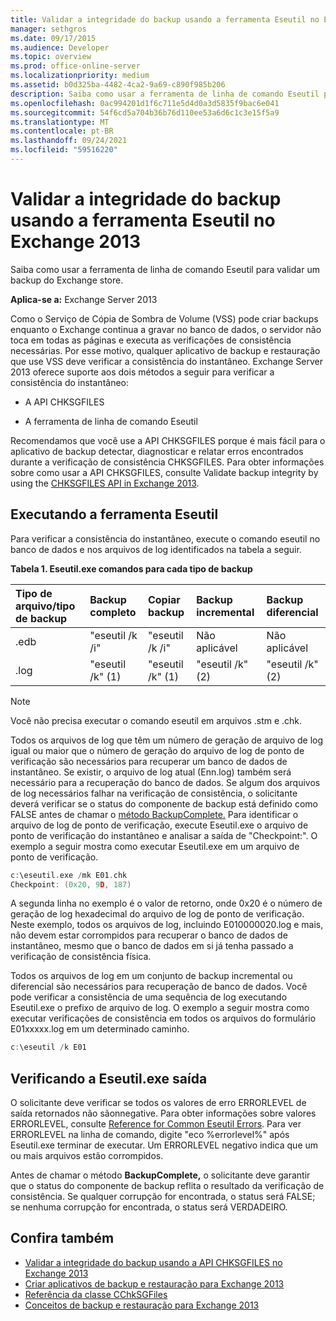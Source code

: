 ```yaml
---
title: Validar a integridade do backup usando a ferramenta Eseutil no Exchange 2013
manager: sethgros
ms.date: 09/17/2015
ms.audience: Developer
ms.topic: overview
ms.prod: office-online-server
ms.localizationpriority: medium
ms.assetid: b0d325ba-4482-4ca2-9a69-c890f985b206
description: Saiba como usar a ferramenta de linha de comando Eseutil para validar um backup do Exchange store.
ms.openlocfilehash: 0ac994201d1f6c711e5d4d0a3d5835f9bac6e041
ms.sourcegitcommit: 54f6cd5a704b36b76d110ee53a6d6c1c3e15f5a9
ms.translationtype: MT
ms.contentlocale: pt-BR
ms.lasthandoff: 09/24/2021
ms.locfileid: "59516220"
---
```

#  <a name="validate-backup-integrity-by-using-the-eseutil-tool-in-exchange-2013"></a>Validar a integridade do backup usando a ferramenta Eseutil no Exchange 2013

Saiba como usar a ferramenta de linha de comando Eseutil para validar um backup do Exchange store. 
  
**Aplica-se a:** Exchange Server 2013 
  
Como o Serviço de Cópia de Sombra de Volume (VSS) pode criar backups enquanto o Exchange continua a gravar no banco de dados, o servidor não toca em todas as páginas e executa as verificações de consistência necessárias. Por esse motivo, qualquer aplicativo de backup e restauração que use VSS deve verificar a consistência do instantâneo. Exchange Server 2013 oferece suporte aos dois métodos a seguir para verificar a consistência do instantâneo: 
  
- A API CHKSGFILES
    
- A ferramenta de linha de comando Eseutil
    
Recomendamos que você use a API CHKSGFILES porque é mais fácil para o aplicativo de backup detectar, diagnosticar e relatar erros encontrados durante a verificação de consistência CHKSGFILES. Para obter informações sobre como usar a API CHKSGFILES, consulte Validate backup integrity by using the [CHKSGFILES API in Exchange 2013](how-to-validate-backup-integrity-by-using-the-chksgfiles-api-in-exchange.md).
  
## <a name="running-the-eseutil-tool"></a>Executando a ferramenta Eseutil

Para verificar a consistência do instantâneo, execute o comando eseutil no banco de dados e nos arquivos de log identificados na tabela a seguir. 
  
**Tabela 1. Eseutil.exe comandos para cada tipo de backup**

|**Tipo de arquivo/tipo de backup**|**Backup completo**|**Copiar backup**|**Backup incremental**|**Backup diferencial**|
|:-----|:-----|:-----|:-----|:-----|
|.edb  <br/> |"eseutil /k /i"  <br/> |"eseutil /k /i"  <br/> |Não aplicável  <br/> |Não aplicável  <br/> |
|.log  <br/> |"eseutil /k" (1)  <br/> |"eseutil /k" (1)  <br/> |"eseutil /k" (2)  <br/> |"eseutil /k" (2)  <br/> |
   
> [!NOTE]
> Você não precisa executar o comando eseutil em arquivos .stm e .chk. 
  
Todos os arquivos de log que têm um número de geração de arquivo de log igual ou maior que o número de geração do arquivo de log de ponto de verificação são necessários para recuperar um banco de dados de instantâneo. Se existir, o arquivo de log atual (Enn.log) também será necessário para a recuperação do banco de dados. Se algum dos arquivos de log necessários falhar na verificação de consistência, o solicitante deverá verificar se o status do componente de backup está definido como FALSE antes de chamar o [método BackupComplete.](https://msdn.microsoft.com/library/windows/desktop/aa382651%28v=vs.85%29.aspx) Para identificar o arquivo de log de ponto de verificação, execute Eseutil.exe o arquivo de ponto de verificação do instantâneo e analisar a saída de "Checkpoint:". O exemplo a seguir mostra como executar Eseutil.exe em um arquivo de ponto de verificação. 
  
```cpp
c:\eseutil.exe /mk E01.chk
Checkpoint: (0x20, 9D, 187)
```

A segunda linha no exemplo é o valor de retorno, onde 0x20 é o número de geração de log hexadecimal do arquivo de log de ponto de verificação. Neste exemplo, todos os arquivos de log, incluindo E010000020.log e mais, não devem estar corrompidos para recuperar o banco de dados de instantâneo, mesmo que o banco de dados em si já tenha passado a verificação de consistência física.
  
Todos os arquivos de log em um conjunto de backup incremental ou diferencial são necessários para recuperação de banco de dados. Você pode verificar a consistência de uma sequência de log executando Eseutil.exe o prefixo de arquivo de log. O exemplo a seguir mostra como executar verificações de consistência em todos os arquivos do formulário E01xxxxx.log em um determinado caminho.
  
```cpp
c:\eseutil /k E01
```

## <a name="checking-the-eseutilexe-output"></a>Verificando a Eseutil.exe saída

O solicitante deve verificar se todos os valores de erro ERRORLEVEL de saída retornados não sãonnegative. Para obter informações sobre valores ERRORLEVEL, consulte [Reference for Common Eseutil Errors](https://technet.microsoft.com/library/aa996759%28v=exchg.80%29.aspx). Para ver ERRORLEVEL na linha de comando, digite "eco %errorlevel%" após Eseutil.exe terminar de executar. Um ERRORLEVEL negativo indica que um ou mais arquivos estão corrompidos.
  
Antes de chamar o método **BackupComplete,** o solicitante deve garantir que o status do componente de backup reflita o resultado da verificação de consistência. Se qualquer corrupção for encontrada, o status será FALSE; se nenhuma corrupção for encontrada, o status será VERDADEIRO. 
  
## <a name="see-also"></a>Confira também

- [Validar a integridade do backup usando a API CHKSGFILES no Exchange 2013](how-to-validate-backup-integrity-by-using-the-chksgfiles-api-in-exchange.md)
- [Criar aplicativos de backup e restauração para Exchange 2013](build-backup-and-restore-applications-for-exchange-2013.md)
- [Referência da classe CChkSGFiles](cchksgfiles-class-reference.md)
- [Conceitos de backup e restauração para Exchange 2013](backup-and-restore-concepts-for-exchange-2013.md)
    


